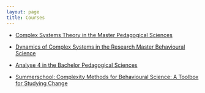 ```yaml
---
layout: page
title: Courses
---
```



- [Complex Systems Theory in the Master Pedagogical Sciences](http://www.ru.nl/studiegids/socsci/cursussen-osiris/pw-owk/sow-pwm020-complex-systems-theory/)  

- [Dynamics of Complex Systems in the Research Master Behavioural Science  
  ](http://www.ru.nl/prospectus/socsci/courses-osiris/bs/sow-bs044-dynamics-complex-systems/)

- [Analyse 4 in the Bachelor Pedagogical Sciences  
  ](https://www.ru.nl/studiegids/socsci/cursussen-osiris/pw-owk/sow-pwb3360-analyse-4/)

- [Summerschool: Complexity Methods for Behavioural Science: A Toolbox for Studying Change](https://www.ru.nl/radboudsummerschool/)